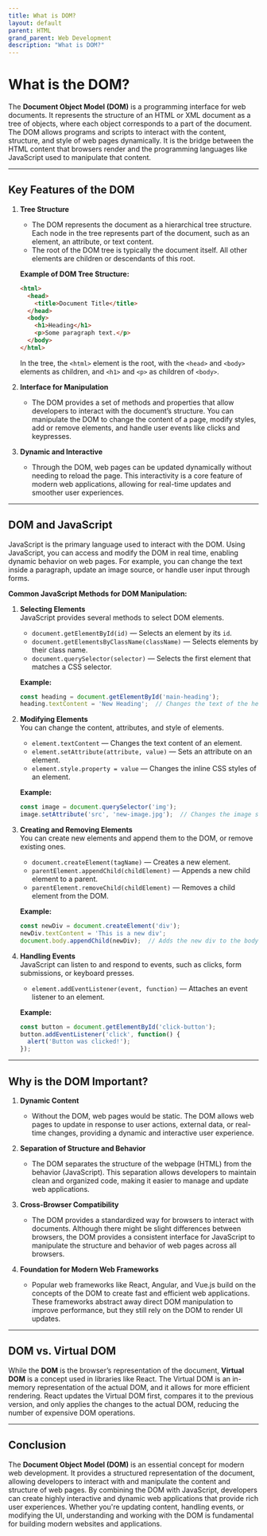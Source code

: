```yaml
---
title: What is DOM?
layout: default
parent: HTML
grand_parent: Web Development
description: "What is DOM?"
---
```


# What is the DOM?

The **Document Object Model (DOM)** is a programming interface for web documents. It represents the structure of an HTML or XML document as a tree of objects, where each object corresponds to a part of the document. The DOM allows programs and scripts to interact with the content, structure, and style of web pages dynamically. It is the bridge between the HTML content that browsers render and the programming languages like JavaScript used to manipulate that content.

---

## Key Features of the DOM

1. **Tree Structure**
    - The DOM represents the document as a hierarchical tree structure. Each node in the tree represents part of the document, such as an element, an attribute, or text content.
    - The root of the DOM tree is typically the document itself. All other elements are children or descendants of this root.

   **Example of DOM Tree Structure:**
   ```html
   <html>
     <head>
       <title>Document Title</title>
     </head>
     <body>
       <h1>Heading</h1>
       <p>Some paragraph text.</p>
     </body>
   </html>
   ```

   In the tree, the `<html>` element is the root, with the `<head>` and `<body>` elements as children, and `<h1>` and `<p>` as children of `<body>`.

2. **Interface for Manipulation**
    - The DOM provides a set of methods and properties that allow developers to interact with the document’s structure. You can manipulate the DOM to change the content of a page, modify styles, add or remove elements, and handle user events like clicks and keypresses.

3. **Dynamic and Interactive**
    - Through the DOM, web pages can be updated dynamically without needing to reload the page. This interactivity is a core feature of modern web applications, allowing for real-time updates and smoother user experiences.

---

## DOM and JavaScript

JavaScript is the primary language used to interact with the DOM. Using JavaScript, you can access and modify the DOM in real time, enabling dynamic behavior on web pages. For example, you can change the text inside a paragraph, update an image source, or handle user input through forms.

**Common JavaScript Methods for DOM Manipulation:**

1. **Selecting Elements**  
   JavaScript provides several methods to select DOM elements.
    - `document.getElementById(id)` — Selects an element by its `id`.
    - `document.getElementsByClassName(className)` — Selects elements by their class name.
    - `document.querySelector(selector)` — Selects the first element that matches a CSS selector.

   **Example:**
   ```javascript
   const heading = document.getElementById('main-heading');
   heading.textContent = 'New Heading';  // Changes the text of the heading
   ```

2. **Modifying Elements**  
   You can change the content, attributes, and style of elements.
    - `element.textContent` — Changes the text content of an element.
    - `element.setAttribute(attribute, value)` — Sets an attribute on an element.
    - `element.style.property = value` — Changes the inline CSS styles of an element.

   **Example:**
   ```javascript
   const image = document.querySelector('img');
   image.setAttribute('src', 'new-image.jpg');  // Changes the image source
   ```

3. **Creating and Removing Elements**  
   You can create new elements and append them to the DOM, or remove existing ones.
    - `document.createElement(tagName)` — Creates a new element.
    - `parentElement.appendChild(childElement)` — Appends a new child element to a parent.
    - `parentElement.removeChild(childElement)` — Removes a child element from the DOM.

   **Example:**
   ```javascript
   const newDiv = document.createElement('div');
   newDiv.textContent = 'This is a new div';
   document.body.appendChild(newDiv);  // Adds the new div to the body
   ```

4. **Handling Events**  
   JavaScript can listen to and respond to events, such as clicks, form submissions, or keyboard presses.
    - `element.addEventListener(event, function)` — Attaches an event listener to an element.

   **Example:**
   ```javascript
   const button = document.getElementById('click-button');
   button.addEventListener('click', function() {
     alert('Button was clicked!');
   });
   ```

---

## Why is the DOM Important?

1. **Dynamic Content**
    - Without the DOM, web pages would be static. The DOM allows web pages to update in response to user actions, external data, or real-time changes, providing a dynamic and interactive user experience.

2. **Separation of Structure and Behavior**
    - The DOM separates the structure of the webpage (HTML) from the behavior (JavaScript). This separation allows developers to maintain clean and organized code, making it easier to manage and update web applications.

3. **Cross-Browser Compatibility**
    - The DOM provides a standardized way for browsers to interact with documents. Although there might be slight differences between browsers, the DOM provides a consistent interface for JavaScript to manipulate the structure and behavior of web pages across all browsers.

4. **Foundation for Modern Web Frameworks**
    - Popular web frameworks like React, Angular, and Vue.js build on the concepts of the DOM to create fast and efficient web applications. These frameworks abstract away direct DOM manipulation to improve performance, but they still rely on the DOM to render UI updates.

---

## DOM vs. Virtual DOM

While the **DOM** is the browser’s representation of the document, **Virtual DOM** is a concept used in libraries like React. The Virtual DOM is an in-memory representation of the actual DOM, and it allows for more efficient rendering. React updates the Virtual DOM first, compares it to the previous version, and only applies the changes to the actual DOM, reducing the number of expensive DOM operations.

---

## Conclusion

The **Document Object Model (DOM)** is an essential concept for modern web development. It provides a structured representation of the document, allowing developers to interact with and manipulate the content and structure of web pages. By combining the DOM with JavaScript, developers can create highly interactive and dynamic web applications that provide rich user experiences. Whether you're updating content, handling events, or modifying the UI, understanding and working with the DOM is fundamental for building modern websites and applications.